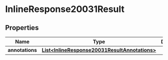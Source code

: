 # InlineResponse20031Result

## Properties
Name | Type | Description | Notes
------------ | ------------- | ------------- | -------------
**annotations** | [**List&lt;InlineResponse20031ResultAnnotations&gt;**](InlineResponse20031ResultAnnotations.md) |  | 
